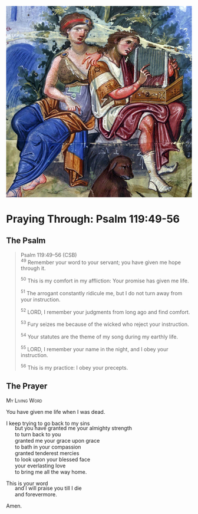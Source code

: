 <img class="intro-right" src="../images/art-paris-psalter.jpg">

<style>
  li {list-style-type: none;}
  p + ul {
    margin-top: -18px;
}
</style>

# Praying Through: Psalm 119:49-56

## The Psalm

>Psalm 119:49–56 (CSB)  
><sup>49</sup> Remember your word to your servant; you have given me hope through it. 
>
><sup>50</sup> This is my comfort in my affliction: Your promise has given me life. 
>
><sup>51</sup> The arrogant constantly ridicule me, but I do not turn away from your instruction. 
>
><sup>52</sup> LORD, I remember your judgments from long ago and find comfort. 
>
><sup>53</sup> Fury seizes me because of the wicked who reject your instruction. 
>
><sup>54</sup> Your statutes are the theme of my song during my earthly life. 
>
><sup>55</sup> LORD, I remember your name in the night, and I obey your instruction. 
>
><sup>56</sup> This is my practice: I obey your precepts.

## The Prayer

<div style="font-variant: small-caps;">
My Living Word
</div>

You have given me life when I was dead.

I keep trying to go back to my sins
* but you have granted me your almighty strength
* to turn back to you
* granted me your grace upon grace
* to bath in your compassion
* granted tenderest mercies
* to look upon your blessed face
* your everlasting love
* to bring me all the way home.

This is your word
* and I will praise you till I die
* and forevermore.

Amen.
